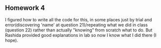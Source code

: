 ## Homework 4
I figured how to write all the code for this, in some places just by trial and error(discovering 'name' at question 21)/repeating what we did in class (question 22) rather than actually "knowing" from scratch what to do. But Rashida provided good explanations in lab so now I know what I did there (I hope).
